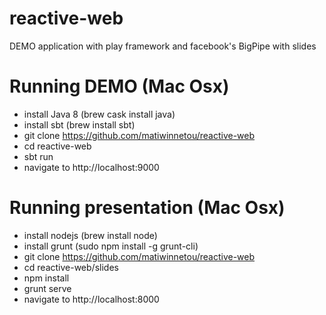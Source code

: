 reactive-web
============

DEMO application with play framework and facebook's BigPipe with slides

# Running DEMO (Mac Osx)
* install Java 8 (brew cask install java)
* install sbt (brew install sbt)
* git clone https://github.com/matiwinnetou/reactive-web
* cd reactive-web
* sbt run
* navigate to http://localhost:9000

# Running presentation (Mac Osx)
* install nodejs (brew install node)
* install grunt (sudo npm install -g grunt-cli)
* git clone https://github.com/matiwinnetou/reactive-web
* cd reactive-web/slides
* npm install
* grunt serve
* navigate to http://localhost:8000
